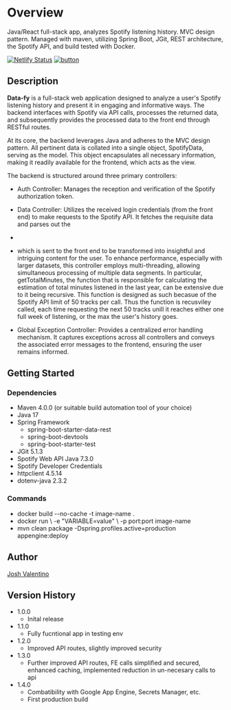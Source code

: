  # Overview

Java/React full-stack app, analyzes Spotify listening history. MVC design pattern. Managed with maven, utilizing Spring Boot, JGit, REST architecture, the Spotify API, and build tested with Docker.

[![Netlify Status](https://api.netlify.com/api/v1/badges/1f537465-137b-44a5-860e-50a5a3cbad36/deploy-status)](https://app.netlify.com/sites/data-fy/deploys)
[![button](https://github.com/buttons/github-buttons/workflows/build/badge.svg)](https://data-fy.netlify.app/)

## Description

**Data-fy** is a full-stack web application designed to analyze a user's Spotify listening history and present it in engaging and informative ways. The backend interfaces with Spotify via API calls, processes the returned data, and subsequently provides the processed data to the front end through RESTful routes.

At its core, the backend leverages Java and adheres to the MVC design pattern. All pertinent data is collated into a single object, SpotifyData, serving as the model. This object encapsulates all necessary information, making it readily available for the frontend, which acts as the view.

The backend is structured around three primary controllers:

* Auth Controller: Manages the reception and verification of the Spotify authorization token.

* Data Controller: Utilizes the received login credentials (from the front end) to make requests to the Spotify API. It fetches the requisite data and parses out the 
*
* which is sent to the front end to be transformed into insightful and intriguing content for the user. To enhance performance, especially with larger datasets, this controller employs multi-threading, allowing simultaneous processing of multiple data segments. In particular, getTotalMinutes, the function that is responsible for calculating the estimation of total minutes listened in the last year, can be extensive due to it being recursive. This function is designed as such becasue of the Spotify API limit of 50 tracks per call. Thus the function is recusviley called, each time requesting the next 50 tracks unill it reaches either one full week of listening, or the max the user's history goes.

* Global Exception Controller: Provides a centralized error handling mechanism. It captures exceptions across all controllers and conveys the associated error messages to the frontend, ensuring the user remains informed.

## Getting Started

### Dependencies

* Maven 4.0.0 (or suitable build automation tool of your choice)
* Java 17
* Spring Framework
    * spring-boot-starter-data-rest
    * spring-boot-devtools
    * spring-boot-starter-test
* JGit 5.1.3
* Spotify Web API Java 7.3.0
* Spotify Developer Credentials
* httpclient 4.5.14
* dotenv-java 2.3.2

### Commands

* docker build --no-cache -t image-name .
* docker run \ -e "VARIABLE=value" \ -p port:port image-name
* mvn clean package -Dspring.profiles.active=production appengine:deploy

## Author

[Josh Valentino](https://joshvalentino.com)  

## Version History

* 1.0.0
    * Inital release
* 1.1.0
    * Fully fucntional app in testing env
* 1.2.0
    * Improved API routes, slightly improved security
* 1.3.0
    * Further improved API routes, FE calls simplified and secured, enhanced caching, implemented reduction in un-necesary calls to api
* 1.4.0
    * Combatibility with Google App Engine, Secrets Manager, etc.
    * First production build
